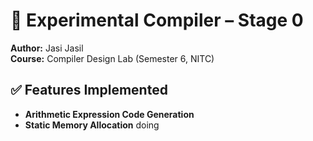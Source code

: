 # 🧪 Experimental Compiler – Stage 0

**Author:** Jasi Jasil  
**Course:** Compiler Design Lab (Semester 6, NITC)

## ✅ Features Implemented
- **Arithmetic Expression Code Generation**
- **Static Memory Allocation**
doing